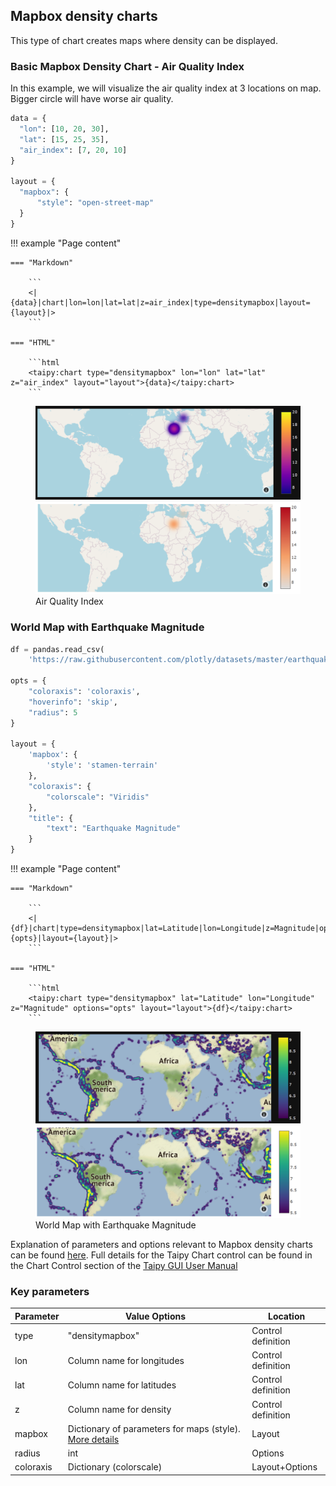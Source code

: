 ## Mapbox density charts

This type of chart creates maps where density can be displayed. 


### Basic Mapbox Density Chart - Air Quality Index

In this example, we will visualize the air quality index at 3 locations on map. Bigger circle will have worse air quality.

```py
data = {
  "lon": [10, 20, 30], 
  "lat": [15, 25, 35], 
  "air_index": [7, 20, 10]
}

layout = {
  "mapbox": {
      "style": "open-street-map"
  }
}
```
!!! example "Page content"

    === "Markdown"

        ```
        <|{data}|chart|lon=lon|lat=lat|z=air_index|type=densitymapbox|layout={layout}|>
        ```

    === "HTML"

        ```html
        <taipy:chart type="densitymapbox" lon="lon" lat="lat" z="air_index" layout="layout">{data}</taipy:chart>
        ```

<figure>
    <img src="mapbox-air-index-dark.png" class="visible-dark" />
    <img src="mapbox-air-index.png" class="visible-light" />
    <figcaption>Air Quality Index</figcaption>
</figure>

### World Map with Earthquake Magnitude


```py
df = pandas.read_csv(
    'https://raw.githubusercontent.com/plotly/datasets/master/earthquakes-23k.csv')

opts = {
    "coloraxis": 'coloraxis',
    "hoverinfo": 'skip',
    "radius": 5
}

layout = {
    'mapbox': {
        'style': 'stamen-terrain'
    },
    "coloraxis": {
        "colorscale": "Viridis"
    }, 
    "title": {
        "text": "Earthquake Magnitude"
    }
}
```
!!! example "Page content"

    === "Markdown"

        ```
        <|{df}|chart|type=densitymapbox|lat=Latitude|lon=Longitude|z=Magnitude|options={opts}|layout={layout}|>
        ```

    === "HTML"

        ```html
        <taipy:chart type="densitymapbox" lat="Latitude" lon="Longitude" z="Magnitude" options="opts" layout="layout">{df}</taipy:chart>
        ```

<figure>
    <img src="mapbox-earthquake-magnitude-dark.png" class="visible-dark" />
    <img src="mapbox-earthquake-magnitude.png" class="visible-light" />
    <figcaption>World Map with Earthquake Magnitude</figcaption>
</figure>

Explanation of parameters and options relevant to Mapbox density charts can be found [here](https://plotly.com/javascript/reference/densitymapbox/). Full details for the Taipy Chart control can be found in the Chart Control section of the [Taipy GUI User Manual](https://docs.taipy.io/en/latest/manuals/gui/viselements/chart/)

### Key parameters
| Parameter       | Value Options             | Location           |
| --------------- | ------------------------- | ------------------ |
| type          | "densitymapbox"          | Control definition |
| lon | Column name for longitudes | Control definition |
| lat | Column name for latitudes | Control definition |
| z | Column name for density | Control definition |
| mapbox | Dictionary of parameters for maps (style). [More details](https://plotly.com/javascript/mapbox-layers/) | Layout |
| radius | int | Options |
| coloraxis | Dictionary (colorscale) | Layout+Options |